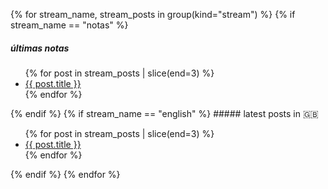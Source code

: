 {% for stream_name, stream_posts in group(kind="stream") %}
{% if stream_name == "notas" %}
##### últimas notas
<ul>
{% for post in stream_posts | slice(end=3) %}
<li><a href="{{ post.slug }}.html">{{ post.title }}</a></li>
{% endfor %}
</ul>
{% endif %}
{% if stream_name == "english" %}
##### latest posts in 🇬🇧
<ul>
{% for post in stream_posts | slice(end=3) %}
<li><a href="{{ post.slug }}.html">{{ post.title }}</a></li>
{% endfor %}
</ul>
{% endif %}
{% endfor %}
